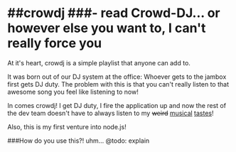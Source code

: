 ##crowdj
###- read Crowd-DJ... or however else you want to, I can't really force you
====

At it's heart, crowdj is a simple playlist that anyone can add to.

It was born out of our DJ system at the office: Whoever gets to the jambox first gets DJ duty.
The problem with this is that you can't really listen to that awesome song you feel like listening to now!

In comes crowdj! I get DJ duty, I fire the application up and now the rest of the dev team doesn't have to always listen to my ~~weird~~ [musical](http://www.youtube.com/watch?v=eN7dYDYfvVg) [tastes](http://www.youtube.com/watch?v=eN7dYDYfvVg)!

Also, this is my first venture into node.js!


###How do you use this?!
uhm... @todo: explain

